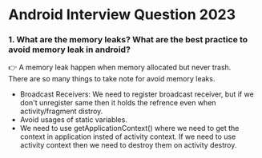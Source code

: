 # Android Interview Question 2023
### 1. What are the memory leaks? What are the best practice to avoid memory leak in android? ###
👉  A memory leak happen when memory allocated but never trash.\
There are so many things to take note for avoid memory leaks.
  * Broadcast Receivers: We need to register broadcast receiver, but if we don't unregister same then it holds the refrence even when activity/fragment     distroy.
* Avoid usages of static variables.
* We need to use getApplicationContext() where we need to get the context in application insted of activity context. If we need to use activity context then we need to destroy them on activity destroy.
    
